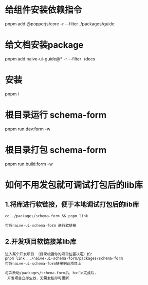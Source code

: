 # 给组件安装依赖指令
pnpm add  @popperjs/core  -r --filter ./packages/guide
# 给文档安装package
pnpm add  naive-ui-guide@* -r --filter ./docs

# 安装
pnpm i
# 根目录运行 schema-form
pnpm run dev:form -w
# 根目录打包  schema-form
pnpm run build:form -w

# 如何不用发包就可调试打包后的lib库
## 1.将库进行软链接，便于本地调试打包后的lib库

    cd ./packages/schema-form && pnpm link 
    
    可将naive-ui-schema-form 进行软链接

## 2.开发项目软链接某lib库
    进入某个开发项目 （目录根据你的项目位置决定）如: 
    pnpm link ../naive-ui-schema-form/packages/schema-form  
    可将naive-ui-schema-form链接到此项目上

    每次改动/packages/schema-form后，build完成后，
     开发项目立即生效，无需发包即可更新



